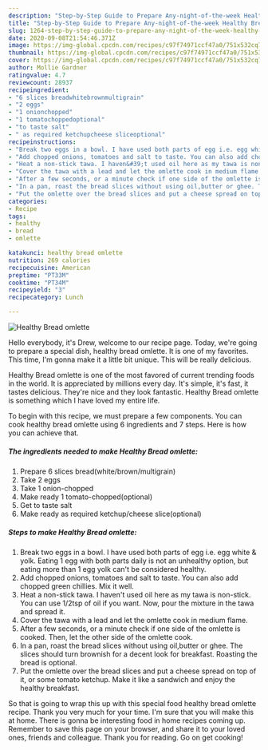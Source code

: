 ```yaml
---
description: "Step-by-Step Guide to Prepare Any-night-of-the-week Healthy Bread omlette"
title: "Step-by-Step Guide to Prepare Any-night-of-the-week Healthy Bread omlette"
slug: 1264-step-by-step-guide-to-prepare-any-night-of-the-week-healthy-bread-omlette
date: 2020-09-08T21:54:46.371Z
image: https://img-global.cpcdn.com/recipes/c97f74971ccf47a0/751x532cq70/healthy-bread-omlette-recipe-main-photo.jpg
thumbnail: https://img-global.cpcdn.com/recipes/c97f74971ccf47a0/751x532cq70/healthy-bread-omlette-recipe-main-photo.jpg
cover: https://img-global.cpcdn.com/recipes/c97f74971ccf47a0/751x532cq70/healthy-bread-omlette-recipe-main-photo.jpg
author: Mollie Gardner
ratingvalue: 4.7
reviewcount: 28937
recipeingredient:
- "6 slices breadwhitebrownmultigrain"
- "2 eggs"
- "1 onionchopped"
- "1 tomatochoppedoptional"
- "to taste salt"
- " as required ketchupcheese sliceoptional"
recipeinstructions:
- "Break two eggs in a bowl. I have used both parts of egg i.e. egg white &amp; yolk. Eating 1 egg with both parts daily is not an unhealthy option, but eating more than 1 egg yolk can&#39;t be considered healthy."
- "Add chopped onions, tomatoes and salt to taste. You can also add chopped green chillies. Mix it well."
- "Heat a non-stick tawa. I haven&#39;t used oil here as my tawa is non-stick. You can use 1/2tsp of oil if you want. Now, pour the mixture in the tawa and spread it."
- "Cover the tawa with a lead and let the omlette cook in medium flame."
- "After a few seconds, or a minute check if one side of the omlette is cooked. Then, let the other side of the omlette cook."
- "In a pan, roast the bread slices without using oil,butter or ghee. The slices should turn brownish for a decent look for breakfast. Roasting the bread is optional."
- "Put the omlette over the bread slices and put a cheese spread on top of it, or some tomato ketchup. Make it like a sandwich and enjoy the healthy breakfast."
categories:
- Recipe
tags:
- healthy
- bread
- omlette

katakunci: healthy bread omlette 
nutrition: 269 calories
recipecuisine: American
preptime: "PT33M"
cooktime: "PT34M"
recipeyield: "3"
recipecategory: Lunch

---
```



![Healthy Bread omlette](https://img-global.cpcdn.com/recipes/c97f74971ccf47a0/751x532cq70/healthy-bread-omlette-recipe-main-photo.jpg)

Hello everybody, it's Drew, welcome to our recipe page. Today, we're going to prepare a special dish, healthy bread omlette. It is one of my favorites. This time, I'm gonna make it a little bit unique. This will be really delicious.

Healthy Bread omlette is one of the most favored of current trending foods in the world. It is appreciated by millions every day. It's simple, it's fast, it tastes delicious. They're nice and they look fantastic. Healthy Bread omlette is something which I have loved my entire life.




To begin with this recipe, we must prepare a few components. You can cook healthy bread omlette using 6 ingredients and 7 steps. Here is how you can achieve that.

<!--inarticleads1-->

##### The ingredients needed to make Healthy Bread omlette:

1. Prepare 6 slices bread(white/brown/multigrain)
1. Take 2 eggs
1. Take 1 onion-chopped
1. Make ready 1 tomato-chopped(optional)
1. Get to taste salt
1. Make ready  as required ketchup/cheese slice(optional)




<!--inarticleads2-->

##### Steps to make Healthy Bread omlette:

1. Break two eggs in a bowl. I have used both parts of egg i.e. egg white &amp; yolk. Eating 1 egg with both parts daily is not an unhealthy option, but eating more than 1 egg yolk can&#39;t be considered healthy.
1. Add chopped onions, tomatoes and salt to taste. You can also add chopped green chillies. Mix it well.
1. Heat a non-stick tawa. I haven&#39;t used oil here as my tawa is non-stick. You can use 1/2tsp of oil if you want. Now, pour the mixture in the tawa and spread it.
1. Cover the tawa with a lead and let the omlette cook in medium flame.
1. After a few seconds, or a minute check if one side of the omlette is cooked. Then, let the other side of the omlette cook.
1. In a pan, roast the bread slices without using oil,butter or ghee. The slices should turn brownish for a decent look for breakfast. Roasting the bread is optional.
1. Put the omlette over the bread slices and put a cheese spread on top of it, or some tomato ketchup. Make it like a sandwich and enjoy the healthy breakfast.




So that is going to wrap this up with this special food healthy bread omlette recipe. Thank you very much for your time. I'm sure that you will make this at home. There is gonna be interesting food in home recipes coming up. Remember to save this page on your browser, and share it to your loved ones, friends and colleague. Thank you for reading. Go on get cooking!
